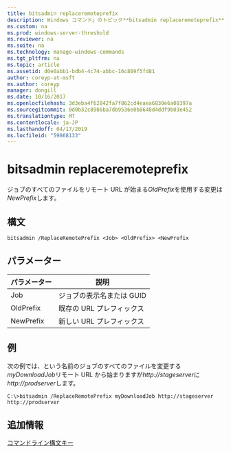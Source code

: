 ```yaml
---
title: bitsadmin replaceremoteprefix
description: Windows コマンド」のトピック**bitsadmin replaceremoteprefix** -ジョブのすべてのファイルをリモート URL が始まる*OldPrefix*を使用する変更は*NewPrefix*。
ms.custom: na
ms.prod: windows-server-threshold
ms.reviewer: na
ms.suite: na
ms.technology: manage-windows-commands
ms.tgt_pltfrm: na
ms.topic: article
ms.assetid: d0e0abb1-bdb4-4c74-abbc-16c809f5fd81
author: coreyp-at-msft
ms.author: coreyp
manager: dongill
ms.date: 10/16/2017
ms.openlocfilehash: 3d3eba4f62842fa7f862cd4eaea6830e6a08397a
ms.sourcegitcommit: 0d0b32c8986ba7db9536e0b8648d4ddf9b03e452
ms.translationtype: MT
ms.contentlocale: ja-JP
ms.lasthandoff: 04/17/2019
ms.locfileid: "59868133"
---
```

# <a name="bitsadmin-replaceremoteprefix"></a>bitsadmin replaceremoteprefix



ジョブのすべてのファイルをリモート URL が始まる*OldPrefix*を使用する変更は*NewPrefix*します。

## <a name="syntax"></a>構文

```
bitsadmin /ReplaceRemotePrefix <Job> <OldPrefix> <NewPrefix
```

## <a name="parameters"></a>パラメーター

|パラメーター|説明|
|---------|-----------|
|Job|ジョブの表示名または GUID|
|OldPrefix|既存の URL プレフィックス|
|NewPrefix|新しい URL プレフィックス|

## <a name="BKMK_examples"></a>例

次の例では、という名前のジョブのすべてのファイルを変更する*myDownloadJob*リモート URL から始まりますが*http://stageserver*に *http://prodserver*します。
```
C:\>bitsadmin /ReplaceRemotePrefix myDownloadJob http://stageserver http://prodserver
```

## <a name="additional-information"></a>追加情報

[コマンドライン構文キー](command-line-syntax-key.md)